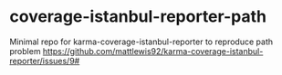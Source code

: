 # coverage-istanbul-reporter-path
Minimal repo for karma-coverage-istanbul-reporter to reproduce path problem https://github.com/mattlewis92/karma-coverage-istanbul-reporter/issues/9#
